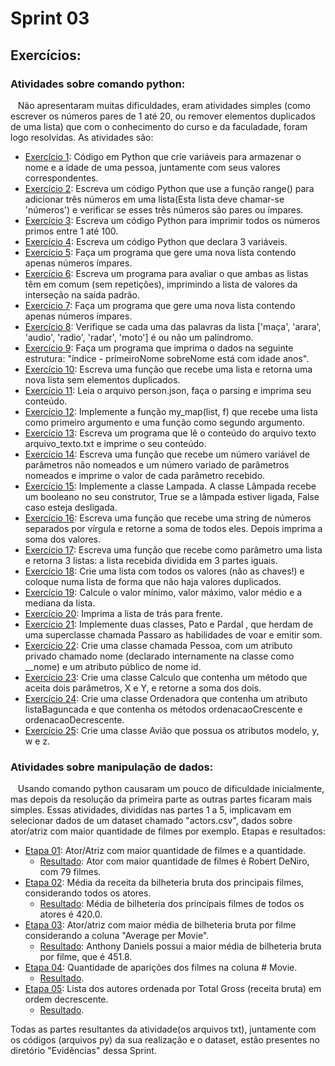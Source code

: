 # Sprint 03
## Exercícios:
### Atividades sobre comando python: 
&nbsp;&nbsp;&nbsp;Não apresentaram muitas dificuldades, eram atividades simples (como escrever os números pares de 1 até 20, ou remover elementos duplicados de uma lista) que com o conhecimento do curso e da faculadade, foram logo resolvidas. As atividades são:<p>
* [Exercício 1](https://github.com/rehbeinp/EstagioC_UOL/blob/main/Sprint03/Evid%C3%AAncias/ativ_ex1.py): Código em Python que crie variáveis para armazenar o nome e a idade de uma pessoa, juntamente com 
seus valores correspondentes.
* [Exercício 2](https://github.com/rehbeinp/EstagioC_UOL/blob/main/Sprint03/Evid%C3%AAncias/ativ_ex2.py): Escreva um código Python que use a função range() para adicionar três números em uma lista(Esta lista deve chamar-se 'números')  e verificar se esses três números são pares ou ímpares.
* [Exercício 3](https://github.com/rehbeinp/EstagioC_UOL/blob/main/Sprint03/Evid%C3%AAncias/ativ_ex3.py): Escreva um código Python para imprimir todos os números primos entre 1 até 100.
* [Exercício 4](https://github.com/rehbeinp/EstagioC_UOL/blob/main/Sprint03/Evid%C3%AAncias/ativ_ex4.py): Escreva um código Python que declara 3 variáveis.
* [Exercício 5](https://github.com/rehbeinp/EstagioC_UOL/blob/main/Sprint03/Evid%C3%AAncias/ativ_ex5.py): Faça um programa que gere uma nova lista contendo apenas números ímpares.
* [Exercício 6](https://github.com/rehbeinp/EstagioC_UOL/blob/main/Sprint03/Evid%C3%AAncias/ativ_ex6.py): Escreva um programa para avaliar o que ambas as listas têm em comum (sem repetições), imprimindo a lista de valores da interseção na saída padrão.
* [Exercício 7](https://github.com/rehbeinp/EstagioC_UOL/blob/main/Sprint03/Evid%C3%AAncias/ativ_ex7.py): Faça um programa que gere uma nova lista contendo apenas números ímpares.
* [Exercício 8](https://github.com/rehbeinp/EstagioC_UOL/blob/main/Sprint03/Evid%C3%AAncias/ativ_ex8.py): Verifique se cada uma das palavras da lista ['maça', 'arara', 'audio', 'radio', 'radar', 'moto'] é ou não um 
palíndromo.
* [Exercício 9](https://github.com/rehbeinp/EstagioC_UOL/blob/main/Sprint03/Evid%C3%AAncias/ativ_ex9.py): Faça um programa que imprima o dados na seguinte estrutura: "índice - primeiroNome sobreNome está com idade anos".
* [Exercício 10](https://github.com/rehbeinp/EstagioC_UOL/blob/main/Sprint03/Evid%C3%AAncias/ativ_ex10.py): Escreva uma função que recebe uma lista e retorna uma nova lista sem elementos duplicados. 
* [Exercício 11](https://github.com/rehbeinp/EstagioC_UOL/blob/main/Sprint03/Evid%C3%AAncias/ativ_ex11.py): Leia o arquivo person.json, faça o parsing e imprima seu conteúdo.
* [Exercício 12](https://github.com/rehbeinp/EstagioC_UOL/blob/main/Sprint03/Evid%C3%AAncias/ativ_ex12.py): Implemente a função my_map(list, f) que recebe uma lista como primeiro argumento e uma função como 
segundo argumento.
* [Exercício 13](https://github.com/rehbeinp/EstagioC_UOL/blob/main/Sprint03/Evid%C3%AAncias/ativ_ex13.py): Escreva um programa que lê o conteúdo do arquivo texto arquivo_texto.txt e imprime o seu conteúdo.
* [Exercício 14](https://github.com/rehbeinp/EstagioC_UOL/blob/main/Sprint03/Evid%C3%AAncias/ativ_ex14.py): Escreva uma função que recebe um número variável de parâmetros não nomeados e um número variado de parâmetros 
nomeados e imprime o valor de cada parâmetro recebido.
* [Exercício 15](https://github.com/rehbeinp/EstagioC_UOL/blob/main/Sprint03/Evid%C3%AAncias/ativ_ex15.py): Implemente a classe Lampada. A classe Lâmpada recebe um booleano no seu construtor, True se a 
lâmpada estiver ligada, False caso esteja desligada.
* [Exercício 16](https://github.com/rehbeinp/EstagioC_UOL/blob/main/Sprint03/Evid%C3%AAncias/ativ_ex16.py): Escreva uma função que recebe uma string de números separados por vírgula e retorne a soma de todos eles. Depois imprima a soma dos valores.
* [Exercício 17](https://github.com/rehbeinp/EstagioC_UOL/blob/main/Sprint03/Evid%C3%AAncias/ativ_ex17.py): Escreva uma função que recebe como parâmetro uma lista e retorna 3 listas: a lista recebida 
dividida em 3 partes iguais.
* [Exercício 18](https://github.com/rehbeinp/EstagioC_UOL/blob/main/Sprint03/Evid%C3%AAncias/ativ_ex18.py): Crie uma lista com todos os valores (não as chaves!) e coloque numa lista de forma que não haja valores duplicados.
* [Exercício 19](https://github.com/rehbeinp/EstagioC_UOL/blob/main/Sprint03/Evid%C3%AAncias/ativ_ex19.py): Calcule o valor mínimo, valor máximo, valor médio e a mediana da lista.
* [Exercício 20](https://github.com/rehbeinp/EstagioC_UOL/blob/main/Sprint03/Evid%C3%AAncias/ativ_ex20.py): Imprima a lista de trás para frente.
* [Exercício 21](https://github.com/rehbeinp/EstagioC_UOL/blob/main/Sprint03/Evid%C3%AAncias/ativ_ex21.py): Implemente duas classes, Pato e Pardal , que herdam de uma superclasse chamada Passaro as 
habilidades de voar e emitir som.
* [Exercício 22](https://github.com/rehbeinp/EstagioC_UOL/blob/main/Sprint03/Evid%C3%AAncias/ativ_ex22.py): Crie uma classe chamada Pessoa, com um atributo privado chamado nome 
(declarado internamente na classe como __nome) e um atributo público de nome id.
* [Exercício 23](https://github.com/rehbeinp/EstagioC_UOL/blob/main/Sprint03/Evid%C3%AAncias/ativ_ex23.py): Crie uma classe  Calculo  que contenha um método que aceita dois parâmetros, X e Y, e retorne a soma dos dois. 
* [Exercício 24](https://github.com/rehbeinp/EstagioC_UOL/blob/main/Sprint03/Evid%C3%AAncias/ativ_ex24.py): Crie uma classe Ordenadora que contenha um atributo listaBaguncada e que contenha os métodos 
ordenacaoCrescente e ordenacaoDecrescente.
* [Exercício 25](https://github.com/rehbeinp/EstagioC_UOL/blob/main/Sprint03/Evid%C3%AAncias/ativ_ex25.py): Crie uma classe Avião que possua os atributos modelo, y, w e z. <p>

### Atividades sobre manipulação de dados: 
&nbsp;&nbsp;&nbsp;Usando comando python causaram um pouco de dificuldade inicialmente, mas depois da resolução da primeira parte as outras partes ficaram mais simples. Essas atividades, dividídas nas partes 1 a 5, implicavam em selecionar dados de um dataset chamado "actors.csv", dados sobre ator/atriz com maior quantidade de filmes por exemplo. Etapas e resultados: 
* [Etapa 01](https://github.com/rehbeinp/EstagioC_UOL/blob/main/Sprint03/Evid%C3%AAncias/etl_etapa01.py): Ator/Atriz com maior quantidade de filmes e a quantidade. 
    * [Resultado](https://github.com/rehbeinp/EstagioC_UOL/blob/main/Sprint03/Evid%C3%AAncias/etl_etapa01.txt): Ator com maior quantidade de filmes é Robert DeNiro, com 79 filmes.
* [Etapa 02](https://github.com/rehbeinp/EstagioC_UOL/blob/main/Sprint03/Evid%C3%AAncias/etl_etapa02.py): Média da receita da bilheteria bruta dos principais filmes, considerando todos os atores.
    * [Resultado](https://github.com/rehbeinp/EstagioC_UOL/blob/main/Sprint03/Evid%C3%AAncias/etl_etapa02.txt): Média de bilheteria dos princípais filmes de todos os atores é 420.0.
* [Etapa 03](https://github.com/rehbeinp/EstagioC_UOL/blob/main/Sprint03/Evid%C3%AAncias/etl_etapa03.py): Ator/atriz com maior média de bilheteria bruta por filme considerando a coluna "Average per Movie".
    * [Resultado](https://github.com/rehbeinp/EstagioC_UOL/blob/main/Sprint03/Evid%C3%AAncias/etl_etapa03.txt): Anthony Daniels possui a maior média de bilheteria bruta por filme, que é 451.8.
* [Etapa 04](https://github.com/rehbeinp/EstagioC_UOL/blob/main/Sprint03/Evid%C3%AAncias/etl_etapa04.py): Quantidade de aparições dos filmes na coluna # Movie.
    * [Resultado](https://github.com/rehbeinp/EstagioC_UOL/blob/main/Sprint03/Evid%C3%AAncias/etl_etapa04.txt).
* [Etapa 05](https://github.com/rehbeinp/EstagioC_UOL/blob/main/Sprint03/Evid%C3%AAncias/etl_etapa05.py): Lista dos autores ordenada por Total Gross (receita bruta) em ordem decrescente.
    * [Resultado](https://github.com/rehbeinp/EstagioC_UOL/blob/main/Sprint03/Evid%C3%AAncias/etl_etapa05.txt). 

Todas as partes resultantes da atividade(os arquivos txt), juntamente com os códigos (arquivos py) da sua realização e o dataset, estão presentes no diretório "Evidências" dessa Sprint.
<p>